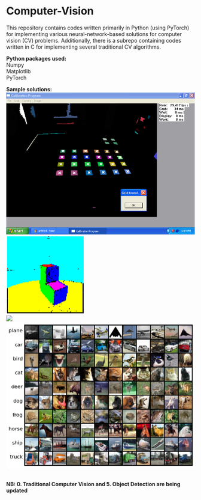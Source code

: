# Computer-Vision
This repository contains codes written primarily in Python (using PyTorch) for implementing various neural-network-based solutions for computer vision (CV) problems. Additionally, there is a subrepo containing codes written in C for implementing several traditional CV algorithms.

**Python packages used:** <br />
Numpy <br />
Matplotlib <br />
PyTorch <br />

**Sample solutions:** <br />
![](https://github.com/rprasan/Computer-Vision/blob/main/4.%20Camera%20Calibration/Results/1_GridCam1.PNG) <br />
![](https://github.com/rprasan/Computer-Vision/blob/main/0.%20Traditional%20Computer%20Vision/5.%20Range%20Image%20Segmentation/Results/CV5.PNG) <br />
![](https://github.com/rprasan/Computer-Vision/blob/main/0.%20Traditional%20Computer%20Vision/6.%20Active%20Contours/Results/20191212_235932.gif) <br />
![](https://github.com/rprasan/Computer-Vision/blob/main/1.%20k%20Nearest%20Neighbors/Capture.PNG) <br /><br />

**NB: 0. Traditional Computer Vision and 5. Object Detection are being updated**
